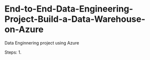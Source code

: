 # End-to-End-Data-Engineering-Project-Build-a-Data-Warehouse-on-Azure
Data Enginnering project using Azure

Steps:
1.
